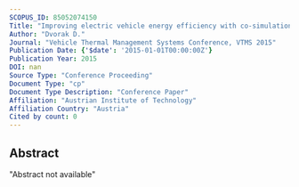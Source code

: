 ```yaml
---
SCOPUS_ID: 85052074150
Title: "Improving electric vehicle energy efficiency with co-simulation of cooling system, HVAC system and electric drivetrain"
Author: "Dvorak D."
Journal: "Vehicle Thermal Management Systems Conference, VTMS 2015"
Publication Date: {'$date': '2015-01-01T00:00:00Z'}
Publication Year: 2015
DOI: nan
Source Type: "Conference Proceeding"
Document Type: "cp"
Document Type Description: "Conference Paper"
Affiliation: "Austrian Institute of Technology"
Affiliation Country: "Austria"
Cited by count: 0
---
```


## Abstract
"Abstract not available"
